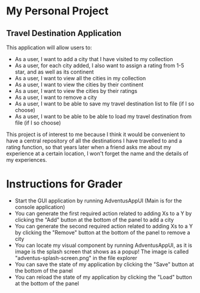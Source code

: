 # My Personal Project

## Travel Destination Application

This application will allow users to:

- As a user, I want to add a city that I have visited to my collection
- As a user, for each city added, I also want to assign a rating from 1-5 star, and as well as its continent
- As a user, I want to view all the cities in my collection
- As a user, I want to view the cities by their continent
- As a user, I want to view the cities by their ratings
- As a user, I want to remove a city
- As a user, I want to be able to save my travel destination list to file (if I so choose)
- As a user, I want to be able to be able to load my travel destination from file (if I so choose)

This project is of interest to me because I think it would be convenient to have a central 
repository of all the destinations I have travelled to and a rating function, so that years later when a friend
asks me about my experience at a certain location, I won't forget the name and the details of my experiences.

# Instructions for Grader
- Start the GUI application by running AdventusAppUI (Main is for the console application)
- You can generate the first required action related to adding Xs to a Y by clicking the "Add" button at the bottom of 
  the panel to add a city
- You can generate the second required action related to adding Xs to a Y by clicking the "Remove" button at the 
  bottom of the panel to remove a city
- You can locate my visual component by running AdventusAppUI, as it is image is the splash screen that shows as a 
  popup! The image is called "adventus-splash-screen.png" in the file explorer
- You can save the state of my application by clicking the "Save" button at the bottom of the panel
- You can reload the state of my application by clicking the "Load" button at the bottom of the panel
